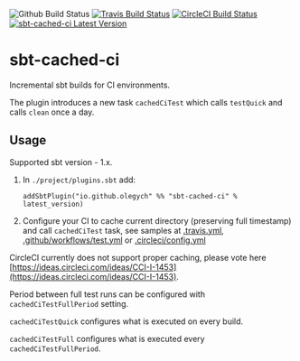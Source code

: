 ![Github Build Status](https://github.com/OlegYch/sbt-cached-ci/workflows/Continuous%20Integration/badge.svg)
[![Travis Build Status](https://travis-ci.com/OlegYch/sbt-cached-ci.svg?branch=master)](https://travis-ci.com/OlegYch/sbt-cached-ci)
[![CircleCI Build Status](https://circleci.com/gh/OlegYch/sbt-cached-ci.svg?style=svg)](https://circleci.com/gh/OlegYch/sbt-cached-ci)
[![sbt-cached-ci Latest Version](https://index.scala-lang.org/olegych/sbt-cached-ci/sbt-cached-ci/latest.svg)](https://index.scala-lang.org/olegych/sbt-cached-ci/sbt-cached-ci)

# sbt-cached-ci

Incremental sbt builds for CI environments.

The plugin introduces a new task `cachedCiTest` which calls `testQuick` and calls `clean` once a day. 

## Usage

Supported sbt version - 1.x.

1. In `./project/plugins.sbt` add:
    ```
    addSbtPlugin("io.github.olegych" %% "sbt-cached-ci" % latest_version)
    ```
1. Configure your CI to cache current directory (preserving full timestamp) and call `cachedCiTest` task, see samples at [.travis.yml](.travis.yml), [.github/workflows/test.yml](.github/workflows/test.yml) or [.circleci/config.yml](.circleci/config.yml) 
 
CircleCI currently does not support proper caching, please vote here [https://ideas.circleci.com/ideas/CCI-I-1453](https://ideas.circleci.com/ideas/CCI-I-1453). 

Period between full test runs can be configured with `cachedCiTestFullPeriod` setting.

`cachedCiTestQuick` configures what is executed on every build.

`cachedCiTestFull` configures what is executed every `cachedCiTestFullPeriod`.